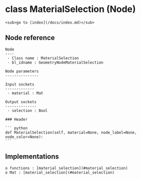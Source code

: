 # class MaterialSelection (Node)

    <sub>go to [index](/docs/index.md)</sub>
    
## Node reference

    Node
    ----
     - Class name : MaterialSelection
     - bl_idname : GeometryNodeMaterialSelection
    
    Node parameters
    ---------------
    
    Input sockets
    -------------
     - material : Mat
    
    Output sockets
    --------------
     - selection : Bool
    
    ### Header

    ``` python
    def MaterialSelection(self, material=None, node_label=None, node_color=None):
    ```
    
## Implementations

    o functions : [material_selection](#material_selection)
    o Mat : [material_selection](#material_selection) 
    
    